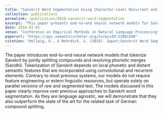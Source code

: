 ```yaml
---
title: "Sanskrit Word Segmentation Using Character-level Recurrent and Convolutional Neural Networks"
collection: publications
permalink: /publication/2018-sanskrit-word-segmentation
excerpt: 'This paper presents end-to-end neural network models for Sanskrit tokenization, jointly handling compound splitting and Sandhi resolution. The language-agnostic models outperform previous approaches for Sanskrit and also excel in German compound splitting.'
date: 2018-01-01
venue: "Conference on Empirical Methods in Natural Language Processing"
paperurl: "https://api.semanticscholar.org/CorpusID:53081590"
citation: "Hellwig, O., & Nehrdich, S. (2018). &quot;Sanskrit Word Segmentation Using Character-level Recurrent and Convolutional Neural Networks.&quot; In <i>Proceedings of the Conference on Empirical Methods in Natural Language Processing (EMNLP)</i>."
---
```


The paper introduces end-to-end neural network models that tokenize Sanskrit by jointly splitting compounds and resolving phonetic merges (Sandhi). Tokenization of Sanskrit depends on local phonetic and distant semantic features that are incorporated using convolutional and recurrent elements. Contrary to most previous systems, our models do not require feature engineering or extern linguistic resources, but operate solely on parallel versions of raw and segmented text. The models discussed in this paper clearly improve over previous approaches to Sanskrit word segmentation. As they are language agnostic, we will demonstrate that they also outperform the state of the art for the related task of German compound splitting.